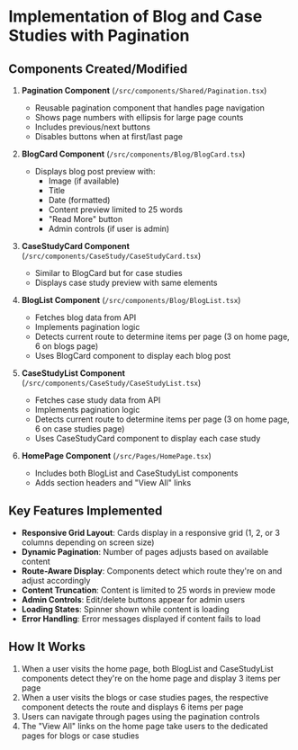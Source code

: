 # Implementation of Blog and Case Studies with Pagination

## Components Created/Modified

1. **Pagination Component** (`/src/components/Shared/Pagination.tsx`)
   - Reusable pagination component that handles page navigation
   - Shows page numbers with ellipsis for large page counts
   - Includes previous/next buttons
   - Disables buttons when at first/last page

2. **BlogCard Component** (`/src/components/Blog/BlogCard.tsx`)
   - Displays blog post preview with:
     - Image (if available)
     - Title
     - Date (formatted)
     - Content preview limited to 25 words
     - "Read More" button
     - Admin controls (if user is admin)

3. **CaseStudyCard Component** (`/src/components/CaseStudy/CaseStudyCard.tsx`)
   - Similar to BlogCard but for case studies
   - Displays case study preview with same elements

4. **BlogList Component** (`/src/components/Blog/BlogList.tsx`)
   - Fetches blog data from API
   - Implements pagination logic
   - Detects current route to determine items per page (3 on home page, 6 on blogs page)
   - Uses BlogCard component to display each blog post

5. **CaseStudyList Component** (`/src/components/CaseStudy/CaseStudyList.tsx`)
   - Fetches case study data from API
   - Implements pagination logic
   - Detects current route to determine items per page (3 on home page, 6 on case studies page)
   - Uses CaseStudyCard component to display each case study

6. **HomePage Component** (`/src/Pages/HomePage.tsx`)
   - Includes both BlogList and CaseStudyList components
   - Adds section headers and "View All" links

## Key Features Implemented

- **Responsive Grid Layout**: Cards display in a responsive grid (1, 2, or 3 columns depending on screen size)
- **Dynamic Pagination**: Number of pages adjusts based on available content
- **Route-Aware Display**: Components detect which route they're on and adjust accordingly
- **Content Truncation**: Content is limited to 25 words in preview mode
- **Admin Controls**: Edit/delete buttons appear for admin users
- **Loading States**: Spinner shown while content is loading
- **Error Handling**: Error messages displayed if content fails to load

## How It Works

1. When a user visits the home page, both BlogList and CaseStudyList components detect they're on the home page and display 3 items per page
2. When a user visits the blogs or case studies pages, the respective component detects the route and displays 6 items per page
3. Users can navigate through pages using the pagination controls
4. The "View All" links on the home page take users to the dedicated pages for blogs or case studies
